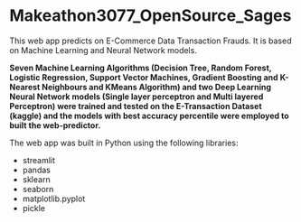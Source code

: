 # Makeathon3077_OpenSource_Sages

This web app predicts on E-Commerce Data Transaction Frauds. It is based on Machine Learning and Neural Network models. 

**Seven Machine Learning Algorithms (Decision Tree, Random Forest, Logistic Regression, Support Vector Machines, Gradient Boosting and K-Nearest Neighbours and KMeans Algorithm) and two Deep Learning Neural Network models (Single layer perceptron and Multi layered Perceptron) were trained and tested on the E-Transaction Dataset (kaggle) and the models with best accuracy percentile were employed to built the web-predictor.**

The web app was built in Python using the following libraries:

* streamlit
* pandas
* sklearn
* seaborn
* matplotlib.pyplot
* pickle
